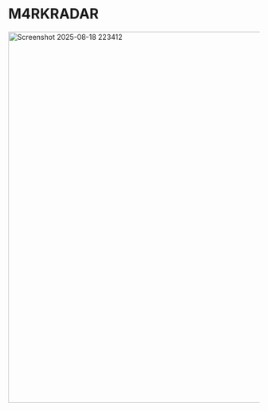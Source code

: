 # M4RKRADAR
<img width="1461" height="744" alt="Screenshot 2025-08-18 223412" src="https://github.com/user-attachments/assets/ca4c0cea-b753-460b-9ae3-62b4fc267185" />

